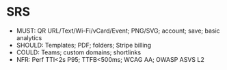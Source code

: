 # SRS
- MUST: QR URL/Text/Wi-Fi/vCard/Event; PNG/SVG; account; save; basic analytics
- SHOULD: Templates; PDF; folders; Stripe billing
- COULD: Teams; custom domains; shortlinks
- NFR: Perf TTI<2s P95; TTFB<500ms; WCAG AA; OWASP ASVS L2
